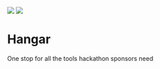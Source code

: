 ![](./workflows/Build/badge.svg)
![](./workflows/Deploy/badge.svg)

# Hangar
One stop for all the tools hackathon sponsors need
